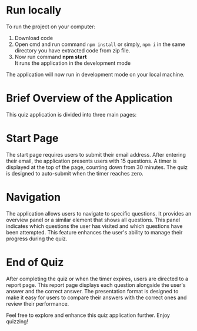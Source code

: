 # Run locally
To run the project on your computer:
1. Download code 
2. Open cmd and run command `npm install` or simply, `npm i` in the same directory you have extracted code from zip file.
3. Now run command <b>npm start</b>
<br/>It runs the application in the development mode


The application will now run in development mode on your local machine.

# Brief Overview of the Application

This quiz application is divided into three main pages:

# Start Page
The start page requires users to submit their email address. After entering their email, the application presents users with 15 questions. A timer is displayed at the top of the page, counting down from 30 minutes. The quiz is designed to auto-submit when the timer reaches zero.

# Navigation
The application allows users to navigate to specific questions. It provides an overview panel or a similar element that shows all questions. This panel indicates which questions the user has visited and which questions have been attempted. This feature enhances the user's ability to manage their progress during the quiz.

# End of Quiz
After completing the quiz or when the timer expires, users are directed to a report page. This report page displays each question alongside the user's answer and the correct answer. The presentation format is designed to make it easy for users to compare their answers with the correct ones and review their performance.

Feel free to explore and enhance this quiz application further. Enjoy quizzing!
